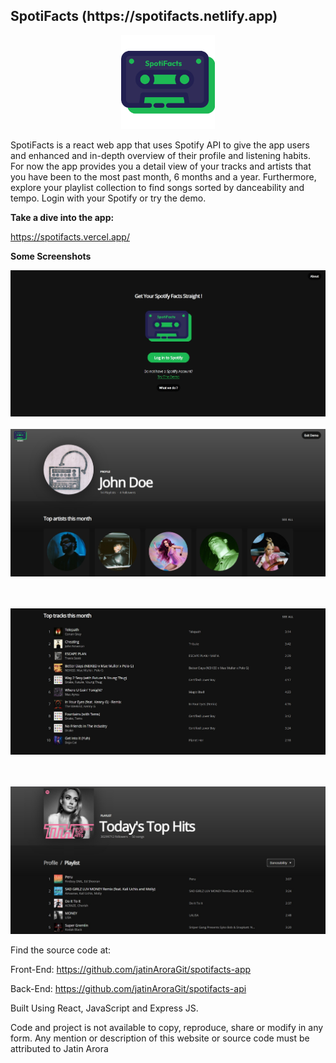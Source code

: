 
<h2>SpotiFacts (https://spotifacts.netlify.app) </h2> 


<p align="center">
  <img src="./spotifactsLogo.png" height="150" ></img>
</p>

SpotiFacts is a react web app that uses Spotify API to give the app
users and enhanced and in-depth overview of their profile and listening
habits. For now the app provides you a detail view of your tracks and
artists that you have been to the most past month, 6 months and a year.
Furthermore, explore your playlist collection to find songs sorted by
danceability and tempo. Login with your Spotify or try the demo.

**Take a dive into the app:**

<https://spotifacts.vercel.app/>

**Some Screenshots**



![login screen](loginScreen.jpg)
<br/><br/> 
![demo profile header](demoProfileHeader.jpg)

<br/><br/> 
![demo top tracks](demoTopTracks.jpg)

<br/><br/> 
![demo playlist](playlistTracks.jpg)


Find the source code at:

Front-End: <https://github.com/jatinAroraGit/spotifacts-app>

Back-End: <https://github.com/jatinAroraGit/spotifacts-api>

Built Using React, JavaScript and Express JS.

Code and project is not available to copy, reproduce, share or modify in any form. Any mention or description of this website or source code must be attributed to Jatin Arora
